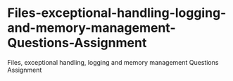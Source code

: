 # Files-exceptional-handling-logging-and-memory-management-Questions-Assignment
Files, exceptional handling, logging and memory management Questions Assignment
